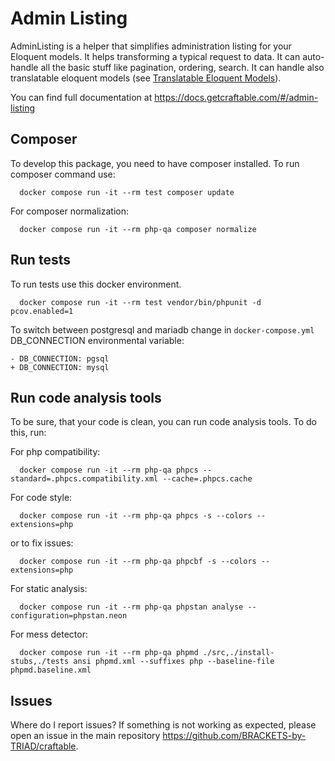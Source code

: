 # Admin Listing

AdminListing is a helper that simplifies administration listing for your Eloquent models. It helps transforming a typical request to data. It can auto-handle all the basic stuff like pagination, ordering, search. It can handle also translatable eloquent models (see [Translatable Eloquent Models](https://docs.brackets.sk/#/translatable#make-your-model-translatable)).

You can find full documentation at https://docs.getcraftable.com/#/admin-listing

## Composer

To develop this package, you need to have composer installed. To run composer command use:
```shell
  docker compose run -it --rm test composer update
```

For composer normalization:
```shell
  docker compose run -it --rm php-qa composer normalize
```

## Run tests

To run tests use this docker environment.
```shell
  docker compose run -it --rm test vendor/bin/phpunit -d pcov.enabled=1
```

To switch between postgresql and mariadb change in `docker-compose.yml` DB_CONNECTION environmental variable:
```git
- DB_CONNECTION: pgsql
+ DB_CONNECTION: mysql
```

## Run code analysis tools

To be sure, that your code is clean, you can run code analysis tools. To do this, run:

For php compatibility:
```shell
  docker compose run -it --rm php-qa phpcs --standard=.phpcs.compatibility.xml --cache=.phpcs.cache
```

For code style:
```shell
  docker compose run -it --rm php-qa phpcs -s --colors --extensions=php
```

or to fix issues:
```shell
  docker compose run -it --rm php-qa phpcbf -s --colors --extensions=php
```

For static analysis:
```shell
  docker compose run -it --rm php-qa phpstan analyse --configuration=phpstan.neon
```

For mess detector:
```shell
  docker compose run -it --rm php-qa phpmd ./src,./install-stubs,./tests ansi phpmd.xml --suffixes php --baseline-file phpmd.baseline.xml
```

## Issues
Where do I report issues?
If something is not working as expected, please open an issue in the main repository https://github.com/BRACKETS-by-TRIAD/craftable.